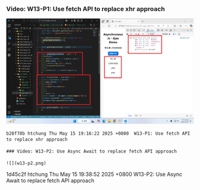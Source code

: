### Video: W13-P1: Use fetch API to replace xhr approach

![](w13-p1.png)

```
b28f70b htchung Thu May 15 19:16:22 2025 +0800  W13-P1: Use fetch API to replace xhr approach

### Video: W13-P2: Use Async Await to replace fetch API approach

![](w13-p2.png)

```

1d45c2f htchung Thu May 15 19:38:52 2025 +0800 W13-P2: Use Async Await to replace fetch API approach

```

```
